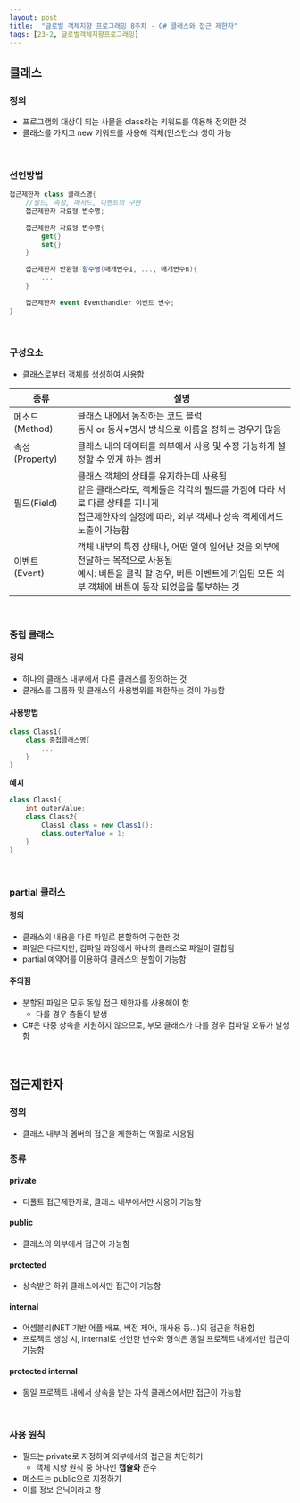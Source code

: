 ```yaml
---
layout: post
title:  "글로벌 객체지향 프로그래밍 8주차 - C# 클래스와 접근 제한자"
tags: [23-2, 글로벌객체지향프로그래밍]
---
```


## 클래스

### 정의

- 프로그램의 대상이 되는 사물을 class라는 키워드를 이용해 정의한 것
- 클래스를 가지고 new 키워드를 사용해 객체(인스턴스) 생이 가능

<br/>

### 선언방법

~~~C#
접근제한자 class 클래스명{
	//필드, 속성, 메서드, 이벤트의 구현
    접근제한자 자료형 변수명;
    
    접근제한자 자료형 변수명{
        get{}
        set{}
    }
    
    접근제한자 반환형 함수명(매개변수1, ..., 매개변수n){
        ...
    }
    
    접근제한자 event Eventhandler 이벤트 변수;
}
~~~

<br/>

### 구성요소

- 클래스로부터 객체를 생성하여 사용함

| 종류           | 설명                                                         |
| -------------- | ------------------------------------------------------------ |
| 메소드(Method) | 클래스 내에서 동작하는 코드 블럭<br/>동사 or 동사+명사 방식으로 이름을 정하는 경우가 많음 |
| 속성(Property) | 클래스 내의 데이터를 외부에서 사용 및 수정 가능하게 설정할 수 있게 하는 멤버 |
| 필드(Field)    | 클래스 객체의 상태를 유지하는데 사용됨<br/> 같은 클래스라도, 객체들은 각각의 필드를 가짐에 따라 서로 다른 상태를 지니게 <br/> 접근제한자의 설정에 따라, 외부 객체나 상속 객체에서도 노출이 가능함 |
| 이벤트(Event)  | 객체 내부의 특정 상태나, 어떤 일이 일어난 것을 외부에 전달하는 목적으로 사용됨<br/> 예시: 버튼을 클릭 할 경우, 버튼 이벤트에 가입된 모든 외부 객체에 버튼이 동작 되었음을 통보하는 것 |

<br/>

### 중첩 클래스

#### 정의

- 하나의 클래스 내부에서 다른 클래스를 정의하는 것
- 클래스를 그룹화 및 클래스의 사용범위를 제한하는 것이 가능함

#### 사용방법

~~~c#
class Class1{
    class 중첩클래스명{
        ...
    }
}
~~~

**예시**

~~~C#
class Class1{
	int outerValue;
    class Class2{
        Class1 class = new Class1();
        class.outerValue = 1;
    }
}
~~~

<br/>

### partial 클래스

#### 정의

- 클래스의 내용을 다른 파일로 분할하여 구현한 것
- 파일은 다르지만, 컴파일 과정에서 하나의 클래스로 파일이 결합됨
- partial 예약어를 이용하여 클래스의 분할이 가능함

#### 주의점

- 분할된 파일은 모두 동일 접근 제한자를 사용해야 함
  - 다를 경우 충돌이 발생
- C#은 다중 상속을 지원하지 않으므로, 부모 클래스가 다를 경우 컴파일 오류가 발생함

<br/>

## 접근제한자

### 정의

- 클래스 내부의 멤버의 접근을 제한하는 역활로 사용됨

### 종류

#### private

- 디폴트 접근제한자로, 클래스 내부에서만 사용이 가능함

#### public

- 클래스의 외부에서 접근이 가능함

#### protected

- 상속받은 하위 클래스에서만 접근이 가능함

#### internal

- 어셈블리(NET 기반 어플 배포, 버전 제어, 재사용 등...)의 접근을 허용함
- 프로젝트 생성 시, internal로 선언한 변수와 형식은 동일 프로젝트 내에서만 접근이 가능함

#### protected internal

- 동일 프로젝트 내에서 상속을 받는 자식 클래스에서만 접근이 가능함

<br/>

### 사용 원칙

- 필드는 private로 지정하여 외부에서의 접근을 차단하기
  - 객체 지향 원칙 중 하나인 **캡슐화** 준수
- 메소드는 public으로 지정하기
- 이를 정보 은닉이라고 함
